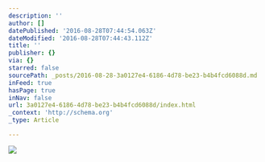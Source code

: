 ```yaml
---
description: ''
author: []
datePublished: '2016-08-28T07:44:54.063Z'
dateModified: '2016-08-28T07:44:43.112Z'
title: ''
publisher: {}
via: {}
starred: false
sourcePath: _posts/2016-08-28-3a0127e4-6186-4d78-be23-b4b4fcd6088d.md
inFeed: true
hasPage: true
inNav: false
url: 3a0127e4-6186-4d78-be23-b4b4fcd6088d/index.html
_context: 'http://schema.org'
_type: Article

---
```

![](https://the-grid-user-content.s3-us-west-2.amazonaws.com/008bd2a7-1c35-4776-91cd-c80b6f24a5dc.jpg)